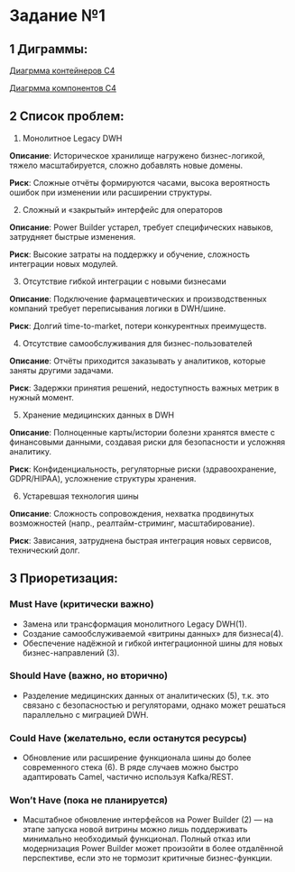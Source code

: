 # Задание №1

## 1 Диграммы:

[Диагрмма контейнеров С4](containers.png)

[Диагрмма компонентов С4](components.png)


## 2 Список проблем:

1. Монолитное Legacy DWH

**Описание**: Историческое хранилище нагружено бизнес-логикой, тяжело масштабируется, сложно добавлять новые домены.

**Риск**: Сложные отчёты формируются часами, высока вероятность ошибок при изменении или расширении структуры.

2. Сложный и «закрытый» интерфейс для операторов

**Описание**: Power Builder устарел, требует специфических навыков, затрудняет быстрые изменения.

**Риск**: Высокие затраты на поддержку и обучение, сложность интеграции новых модулей.

3. Отсутствие гибкой интеграции с новыми бизнесами

**Описание**: Подключение фармацевтических и производственных компаний требует переписывания логики в DWH/шине.

**Риск**: Долгий time-to-market, потери конкурентных преимуществ.

4. Отсутствие самообслуживания для бизнес-пользователей

**Описание**: Отчёты приходится заказывать у аналитиков, которые заняты другими задачами.

**Риск**: Задержки принятия решений, недоступность важных метрик в нужный момент.

5. Хранение медицинских данных в DWH

**Описание**: Полноценные карты/истории болезни хранятся вместе с финансовыми данными, создавая риски для безопасности и усложняя аналитику.

**Риск**: Конфиденциальность, регуляторные риски (здравоохранение, GDPR/HIPAA), усложнение структуры хранения.

6. Устаревшая технология шины

**Описание**: Сложность сопровождения, нехватка продвинутых возможностей (напр., реалтайм-стриминг, масштабирование).

**Риск**: Зависания, затруднена быстрая интеграция новых сервисов, технический долг.

## 3 Приоретизация:


### Must Have (критически важно)

- Замена или трансформация монолитного Legacy DWH(1).
- Создание самообслуживаемой «витрины данных» для бизнеса(4).
- Обеспечение надёжной и гибкой интеграционной шины для новых бизнес-направлений (3).

### Should Have (важно, но вторично)
- Разделение медицинских данных от аналитических (5), т.к. это связано с безопасностью и регуляторами, однако может решаться параллельно с миграцией DWH.

### Could Have (желательно, если останутся ресурсы)
- Обновление или расширение функционала шины до более современного стека (6). В ряде случаев можно быстро адаптировать Camel, частично используя Kafka/REST.

### Won’t Have (пока не планируется)
- Масштабное обновление интерфейсов на Power Builder (2) — на этапе запуска новой витрины можно лишь поддерживать минимально необходимый функционал. Полный отказ или модернизация Power Builder может произойти в более отдалённой перспективе, если это не тормозит критичные бизнес-функции.
